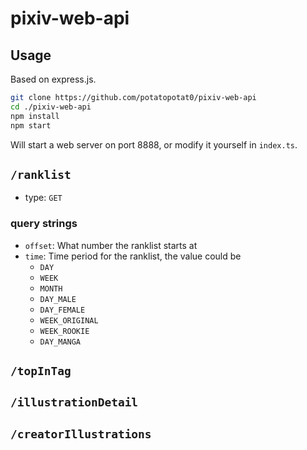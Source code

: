 # pixiv-web-api

## Usage

Based on express.js.

```sh
git clone https://github.com/potatopotat0/pixiv-web-api
cd ./pixiv-web-api
npm install
npm start
```

Will start a web server on port 8888, or modify it yourself in `index.ts`.

## `/ranklist`

- type: `GET`

### query strings

- `offset`: What number the ranklist starts at
- `time`: Time period for the ranklist, the value could be 
  - `DAY`
  - `WEEK`
  - `MONTH`
  - `DAY_MALE`
  - `DAY_FEMALE`
  - `WEEK_ORIGINAL`
  - `WEEK_ROOKIE`
  - `DAY_MANGA`

## `/topInTag`

## `/illustrationDetail`

## `/creatorIllustrations`